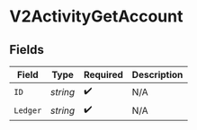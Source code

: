 # V2ActivityGetAccount


## Fields

| Field              | Type               | Required           | Description        |
| ------------------ | ------------------ | ------------------ | ------------------ |
| `ID`               | *string*           | :heavy_check_mark: | N/A                |
| `Ledger`           | *string*           | :heavy_check_mark: | N/A                |